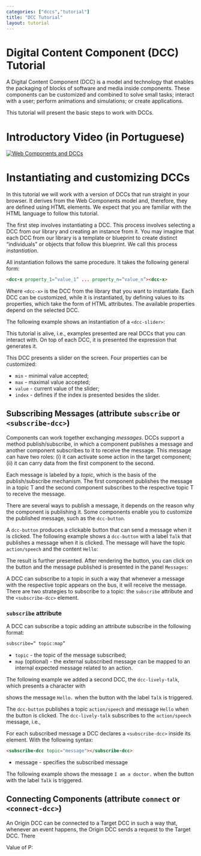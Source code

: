 ```yaml
---
categories: ["dccs","tutorial"]
title: "DCC Tutorial"
layout: tutorial
---
```


# Digital Content Component (DCC) Tutorial

A Digital Content Component (DCC) is a model and technology that enables the packaging of blocks of software and media inside components. These components can be customized and combined to solve small tasks; interact with a user; perform animations and simulations; or create applications.

This tutorial will present the basic steps to work with DCCs.

# Introductory Video (in Portuguese)

[![Web Components and DCCs](http://img.youtube.com/vi/l8UFlxF29xE/0.jpg)](https://youtu.be/l8UFlxF29xE)

# Instantiating and customizing DCCs

In this tutorial we will work with a version of DCCs that run straight in your browser. It derives from the Web Components model and, therefore, they are defined using HTML elements. We expect that you are familiar with the HTML language to follow this tutorial.

The first step involves instantiating a DCC. This process involves selecting a DCC from our library and creating an instance from it. You may imagine that each DCC from our library is a template or blueprint to create distinct “individuals” or objects that follow this blueprint. We call this process *instantiation*.

All instantiation follows the same procedure. It takes the following general form:

~~~html
<dcc-x property_1=“value_1” ... property_n=“value_n”><dcc-x>
~~~

Where `<dcc-x>` is the DCC from the library that you want to instantiate. Each DCC can be customized, while it is instantiated, by defining values to its properties, which take the form of HTML attributes. The available properties depend on the selected DCC.

The following example shows an instantiation of a `<dcc-slider>`:

<dcc-play>
   <dcc-slider></dcc-slider>
</dcc-play>

This tutorial is alive, i.e., examples presented are real DCCs that you can interact with. On top of each DCC, it is presented the expression that generates it.


This DCC presents a slider on the screen. Four properties can be customized:
* `min` - minimal value accepted;
* `max` - maximal value accepted;
* `value` - current value of the slider;
* `index` - defines if the index is presented besides the slider.

<dcc-play>
   <dcc-slider min=”0” max=”100” value=”30” index></dcc-slider>
</dcc-play>

## Subscribing Messages (attribute `subscribe` or `<subscribe-dcc>`)

Components can work together exchanging *messages*. DCCs support a method publish/subscribe, in which a component publishes a message and another component subscribes to it to receive the message. This message can have two roles: (i) it can activate some action in the target component; (ii) it can carry data from the first component to the second.

Each message is labeled by a *topic*, which is the basis of the publish/subscribe mechanism. The first component publishes the message in a topic T and the second component subscribes to the respective topic T to receive the message.

There are several ways to publish a message, it depends on the reason why the component is publishing it. Some components enable you to customize the published message, such as the `dcc-button`.

A `dcc-button` produces a clickable button that can send a message when it is clicked. The following example shows a `dcc-button` with a label `Talk` that publishes a message when it is clicked. The message will have the topic `action/speech` and the content `Hello`:

<dcc-play>
   <dcc-button label="Talk" topic="action/speech" message="Hello">
   </dcc-button>
</dcc-play>

The result is further presented. After rendering the button, you can click on the button and the message published is presented in the panel `Messages`:


A DCC can subscribe to a topic in such a way that whenever a message with the respective topic appears on the bus, it will receive the message. There are two strategies to subscribe to a topic: the `subscribe` attribute and the `<subscribe-dcc>` element.

### `subscribe` attribute

A DCC can subscribe a topic adding an attribute subscribe in the following format:

~~~html
subscribe=“ topic:map”
~~~

* `topic` - the topic of the message subscribed;
* `map` (optional) - the external subscribed message can be mapped to an internal expected message related to an action.

The following example we added a second DCC, the `dcc-lively-talk`, which presents a character with


shows the message `Hello.` when the button with the label `Talk` is triggered.

<dcc-play>
   <dcc-lively-talk subscribe="action/speech"></dcc-lively-talk>

   <dcc-button label="Talk" topic="action/speech" message="Hello">
   </dcc-button>
</dcc-play>

The `dcc-button` publishes a topic `action/speech` and message `Hello` when the button is clicked. The `dcc-lively-talk` subscribes to the `action/speech` message, i.e.,

For each subscribed message a DCC declares a `<subscribe-dcc>` inside its element. With the following syntax:

~~~html
<subscribe-dcc topic="message"></subscribe-dcc>
~~~

* message - specifies the subscribed message

The following example shows the message `I am a doctor.` when the button with the label `Talk` is triggered.

<dcc-play>
   <dcc-lively-talk>
      <subscribe-dcc topic="button/talk" map="speech"></subscribe-dcc>
      <subscribe-dcc topic="button/clear" map="clear"></subscribe-dcc>
   </dcc-lively-talk>

   <dcc-button label="Talk" topic="button/talk" message="Hello"></dcc-button>

   <dcc-button label="Clear" topic="button/clear"></dcc-button>
</dcc-play>


## Connecting Components (attribute `connect` or `<connect-dcc>`)

An Origin DCC can be connected to a Target DCC in such a way that, whenever an event happens, the Origin DCC sends a request to the Target DCC. There  

<dcc-play>
   <dcc-lively-talk id="person"></dcc-lively-talk>

   <dcc-button label="Talk" connect="click:person:action/speech" message="Hello">
   </dcc-button>
</dcc-play>

<dcc-play>
   <dcc-compute expression="p:=10" onload></dcc-compute>
   <p>Value of P: <dcc-expression expression="p" active></dcc-expression></p>

   <dcc-compute id="plus10" expression="p:=p+10"></dcc-compute>

   <dcc-button label="Plus 10" topic="compute/add" connect="click:plus10:compute/update">
   </dcc-button>
</dcc-play>

